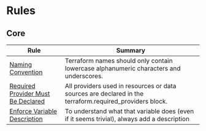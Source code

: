 # Rules 
## Core 
| Rule | Summary | 
|--------|---------| 
| [Naming Convention](core/naming_convention.md) | Terraform names should only contain lowercase alphanumeric characters and underscores. |
| [Required Provider Must Be Declared](core/required_provider_must_be_declared.md) | All providers used in resources or data sources are declared in the terraform.required_providers block. |
| [Enforce Variable Description](core/enforce_variable_description.md) | To understand what that variable does (even if it seems trivial), always add a description |
